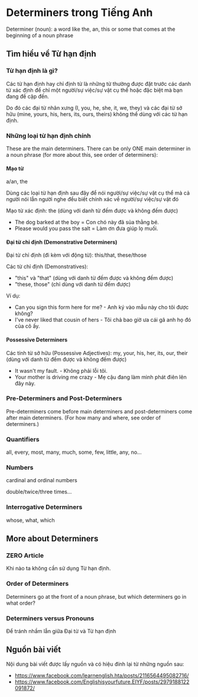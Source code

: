 # Determiners trong Tiếng Anh

Determiner (noun): a word like the, an, this or some that comes at the beginning of a noun phrase

## Tìm hiểu về Từ hạn định

### Từ hạn định là gì?

Các từ hạn định hay chỉ định từ là những từ thường được đặt trước các danh từ xác định để chỉ một người/sự việc/sự vật cụ thể hoặc đặc biệt mà bạn đang đề cập đến.

Do đó các đại từ nhân xưng (I, you, he, she, it, we, they) và các đại từ sở hữu (mine, yours, his, hers, its, ours, theirs) không thể dùng với các từ hạn định.

### Những loại từ hạn định chính
These are the main determiners. There can be only ONE main determiner in a noun phrase (for more about this, see order of determiners):

#### Mạo từ
a/an, the

Dùng các loại từ hạn định sau đây để nói người/sự việc/sự vật cụ thể mà cả người nói lẫn người nghe đều biết chính xác về người/sự việc/sự vật đó

Mạo từ xác định: the (dùng với danh từ đếm được và không đếm được)

- The dog barked at the boy = Con chó này đã sủa thằng bé.
- Please would you pass the salt = Làm ơn đưa giúp lọ muối.


#### Đại từ chỉ định (Demonstrative Determiners)
Đại từ chỉ định (đi kèm với động từ): this/that, these/those

Các từ chỉ định (Demonstratives):

- "this" và "that" (dùng với danh từ đếm được và không đếm được)
- "these, those" (chỉ dùng với danh từ đếm được)

Ví dụ: 

- Can you sign this form here for me? - Anh ký vào mẫu này cho tôi được không?
- I've never liked that cousin of hers - Tôi chả bao giờ ưa cái gã anh họ đó của cô ấy.

#### Possessive Determiners
Các tính từ sở hữu (Possessive Adjectives): my, your, his, her, its, our, their (dùng với danh từ đếm được và không đếm được)

- It wasn't my fault. - Không phải lỗi tôi.
- Your mother is driving me crazy - Mẹ cậu đang làm mình phát điên lên đây này.

### Pre-Determiners and Post-Determiners
Pre-determiners come before main determiners and post-determiners come after main determiners. (For how many and where, see order of determiners.)

### Quantifiers
all, every, most, many, much, some, few, little, any, no...

### Numbers
cardinal and ordinal numbers

double/twice/three times...

### Interrogative Determiners
whose, what, which

## More about Determiners

### ZERO Article
Khi nào ta không cần sử dụng Từ hạn định.

### Order of Determiners
Determiners go at the front of a noun phrase, but which determiners go in what order?

### Determiners versus Pronouns
Để tránh nhầm lẫn giữa Đại từ và Từ hạn định

## Nguồn bài viết
Nội dung bài viết được lấy nguồn và có hiệu đính lại từ những nguồn sau:

- https://www.facebook.com/learnenglish.hta/posts/2116564495082716/
- https://www.facebook.com/Englishisyourfuture.EIYF/posts/2979188122091872/
